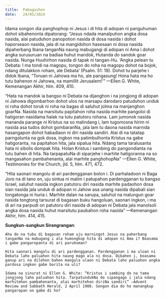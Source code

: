 ```yaml
---
title:  Pabagashon
date:   24/05/2024
---
```


Idama songon dia panghophop ni Jesus i di hita di adopan ni panguhuman dohot sibahenonta dipatorang: “Jesus ndada manalpuhon angka dosa nasida, alai patuduhon panopotion nasida di dosa nasida i dohot haporseaon nasida, jala di na mangidohon hasesaan ni dosa nasida dipaherbang Ibana tanganNa naung mabugangi di adopan ni Ama i dohot angka surusuruan na badiaa huhut mandok, Hutanda do sandok goar nasida. Nunga Huuhirhon nasida di tapak ni tangan-Hu. ‘Angka pelean tu Debata: I ma tondi na magopu, tongon do roha na magopu dohot na bojok, ndang ditulakkon roham, ale Debata’ (Psalm. 51: 19). Dohot tu parjehe i didok Ibana, “Toruan ni Jahowa ma ho, ale pangasung! Hona hata ma ho tutu bahenon ni Jahowa, na mamillit Jerusalem!’” —Ellen G. White, Kemenangan Akhir, hlm. 409, 410.

“Hata na mandok ia bangso ni Debata na dijanghon i na jongjong di adopan ni Jahowa digombarhon dohot ulos na marsapu darodaro patuduhon unduk ni roha dohot toruk ni roha na bagas di saluhut jolma na manjanghon goarNa. Nasida na marsitutu papitahon roha nasida marhite pangoloi di hatigoran nasidama halak na tutu patutoru rohana. Lam jumonok nasida mananda parange ni Kristus na so malindang i, lam tugomosna hirim ni nasida asa tudos dohot gombaranNa, jala lam tu daona nasida marnida hasangapon dohot habadiaon ni diri nasida sandiri. Alai di na tatatap parngolunta na gok dosa, ingkon ma patimbulhonta Kristus na gabe hatigoranta, na papitahon hita, jala sipalua hita. Ndang tama taralusanta hata ni sibolis dompak hita. Holan Kristus i sambing do pangondianta na tutu bahen di hita. Na tarpapatuNa di siparjehe i marhite hatigoranna na so mangasahon pambahenanta, alai marhite panghohopNa” —Ellen G. White, Testimonies for the Church, jld. 5, hlm. 471, 472.

“Hita saonari mangolu di ari pardengganan bolon i. Di parhaladoon ni Baga Joro na di tano on, uju sintua ni malim i patupahon pardengganan tu bangso Israel, saluhut nasida ingkon patutoru diri nasida marhite padaohon dosa sian nasida jala unduk di adopan ni Jahow asa unang nasida dipabali sian tongatonga ni huria i. Marhite dalan na sarupa, saluhut na malungun goar nasida tongtong tarsurat di bagasan buku hangoluan, saonari ingkon, i ma di ari na parpudi on patutoru diri nasida di adopan ni Debata jala manolsoli angka dosa nasida huhut marsitutu paubahon roha nasida” —Kemenangan Akhir, hlm. 414, 415.

**Sungkun-sungkun Sirangrangan**:

`Aha do na tubu di bagasan roham uju marningot Jesus na paherbang tanganNa na mabugang i ala humongkop hita di adopan ni Ama i? Boasama i gabe pangaropanta di ari paruhuman?`

`Hita saonari mangolu di ari pardengganan. Pardengganan i ma uloan ni Debata laho paluahon hita naung mago ala ni dosa. Dibahen i, boasama ganup ari na dilehon bahen mangula ulaon ni Debata laho paluahon angka pardosa ingkon gabe barita na uli?`

`Idama na sinurat ni Ellen G. White: “Kristus i sambing do na tama jongjong laho paluahon hita. TarpatundukNa do sipangago i jala ndang marhitehon pambahenanta, alai marhitehon diriNa sandiri” —Advent Review and Sabbath Herald, 2 April 1908. Songon dia do ho manangkup pangaropan on gabe di ho?`